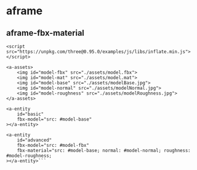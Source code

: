 # aframe

## aframe-fbx-material

```<script src="https://unpkg.com/aframe-extras@4.2.0/src/loaders/fbx-model.js"></script>
<script src="https://unpkg.com/three@0.95.0/examples/js/libs/inflate.min.js"></script>

<a-assets>
    <img id="model-fbx" src="./assets/model.fbx">
    <img id="model-mat" src="./assets/model.mat">
    <img id="model-base" src="./assets/modelBase.jpg">
    <img id="model-normal" src="./assets/modelNormal.jpg">
    <img id="model-roughness" src="./assets/modelRoughness.jpg">
</a-assets>

<a-entity
    id="basic"
    fbx-model="src: #model-base"
></a-entity>

<a-entity
    id="advanced"
    fbx-model="src: #model-fbx"
    fbx-material="src: #model-base; normal: #model-normal; roughness: #model-roughness; 
></a-entity>```